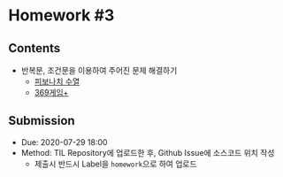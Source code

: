 # Homework #3

## Contents

- 반복문, 조건문을 이용하여 주어진 문제 해결하기
  - [피보나치 수열](src/Fibonacci.java)
  - [369게임+](src/ThreeSixNineAdvanced.java)

## Submission

- Due: 2020-07-29 18:00
- Method: TIL Repository에 업로드한 후, Github Issue에 소스코드 위치 작성
  - 제출시 반드시 Label을 `homework`으로 하여 업로드
